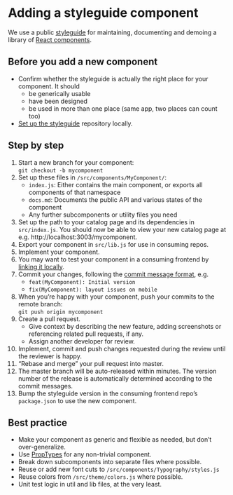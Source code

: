 # Adding a styleguide component

We use a public [styleguide](https://styleguide.republik.ch) for maintaining, documenting and demoing a library of [React components](https://reactjs.org/docs/react-component.html).

## Before you add a new component
* Confirm whether the styleguide is actually the right place for your component. It should
  * be generically usable
  * have been designed
  * be used in more than one place (same app, two places can count too)
* [Set up the styleguide](https://github.com/orbiting/docs/blob/master/guides/how-to-run.md#3-setup-the-styleguide) repository locally. 


## Step by step
1. Start a new branch for your component:
  <br />```git checkout -b mycomponent```
2. Set up these files in `/src/components/MyComponent/`:<br />
    * `index.js`: Either contains the main component, or exports all components of that namespace
    * `docs.md`: Documents the public API and various states of the component
    * Any further subcomponents or utility files you need
3. Set up the path to your catalog page and its dependencies in `src/index.js`. You should now be able to view your new catalog page at e.g. http://localhost:3003/mycomponent.
4. Export your component  in `src/lib.js` for use in consuming repos.
5. Implement your component. 
6. You may want to test your component in a consuming frontend by [linking it locally](https://github.com/orbiting/docs/blob/master/guides/how-to-run.md#linking).
7. Commit your changes, following the [commit message format](https://github.com/orbiting/styleguide#commit-message-format), e.g.
    * `feat(MyComponent): Initial version`
    * `fix(MyComponent): layout issues on mobile`
8. When you’re happy with your component, push your commits to the remote branch:
  <br />```git push origin mycomponent```
9. Create a pull request.
    * Give context by describing the new feature, adding screenshots or referencing related pull requests, if any.
    * Assign another developer for review.
10. Implement, commit and push changes requested during the review until the reviewer is happy.
11. “Rebase and merge” your pull request into master.
12. The master branch will be auto-released within minutes. The version number of the release is automatically determined according to the commit messages.
13. Bump the styleguide version in the consuming frontend repo’s `package.json` to use the new component.


## Best practice
* Make your component as generic and flexible as needed, but don’t over-generalize.
* Use [PropTypes](https://reactjs.org/docs/typechecking-with-proptypes.html) for any non-trivial component.
* Break down subcomponents into separate files where possible.
* Reuse or add new font cuts to `/src/components/Typography/styles.js`
* Reuse colors from `/src/theme/colors.js` where possible.
* Unit test logic in util and lib files, at the very least.
